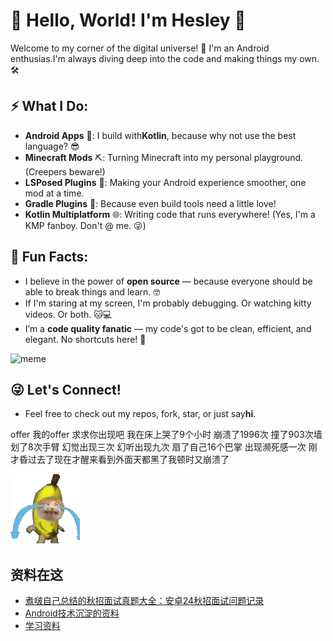 # 👾 Hello, World! I'm Hesley 👾

Welcome to my corner of the digital universe! 🚀 I'm an ​Android enthusias.I'm always diving deep
into the code and making things my own. 🛠️

## ⚡️ What I Do:

* **Android Apps** 📱: I build with ​**Kotlin**​, because why not use the best language? 😎
* **Minecraft Mods** ⛏️: Turning Minecraft into my personal playground. (Creepers beware!)
* **LSPosed Plugins** 🔧: Making your Android experience smoother, one mod at a time.
* **Gradle Plugins** 🔄: Because even build tools need a little love!
* **Kotlin Multiplatform** 🌐: Writing code that runs everywhere! (Yes, I'm a KMP fanboy. Don't @ me.
  😜)

## 🚀 Fun Facts:

* I believe in the power of **open source** — because everyone should be able to break things and
  learn. 🤓
* If I'm staring at my screen, I'm probably debugging. Or watching kitty videos. Or both. 🐱💻
* I’m a **code quality fanatic** — my code's got to be clean, efficient, and elegant. No shortcuts
  here! 💯

![meme](images/wawawa.gif)

## 😜 Let's Connect!

* Feel free to check out my repos, fork, star, or just say ​**hi**​.

offer 我的offer 求求你出现吧 我在床上哭了9个小时 崩溃了1996次 撞了903次墙 划了8次手臂 幻觉出现三次
幻听出现九次 扇了自己16个巴掌 出现濒死感一次 刚才昏过去了现在才醒来看到外面天都黑了我顿时又崩溃了

![meme](images/香蕉小猫.gif)

## 资料在这

- [煮啵自己总结的秋招面试真题大全：安卓24秋招面试问题记录](./技术学习沉淀/学习资料/安卓24秋招面试问题记录.xlsx)
- [Android技术沉淀的资料](./技术学习沉淀/Android技术沉淀/README.md)
- [学习资料](./技术学习沉淀/学习资料/README.md)
